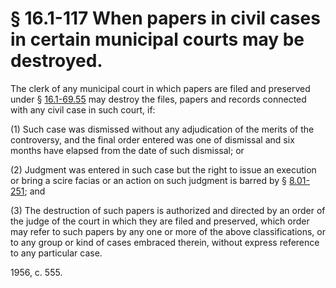 # § 16.1-117 When papers in civil cases in certain municipal courts may be destroyed.

<p>The clerk of any municipal court in which papers are filed and preserved under § <a href='http://law.lis.virginia.gov/vacode/16.1-69.55/'>16.1-69.55</a> may destroy the files, papers and records connected with any civil case in such court, if:</p><p>(1) Such case was dismissed without any adjudication of the merits of the controversy, and the final order entered was one of dismissal and six months have elapsed from the date of such dismissal; or</p><p>(2) Judgment was entered in such case but the right to issue an execution or bring a scire facias or an action on such judgment is barred by § <a href='http://law.lis.virginia.gov/vacode/8.01-251/'>8.01-251</a>; and</p><p>(3) The destruction of such papers is authorized and directed by an order of the judge of the court in which they are filed and preserved, which order may refer to such papers by any one or more of the above classifications, or to any group or kind of cases embraced therein, without express reference to any particular case.</p><p>1956, c. 555.</p>